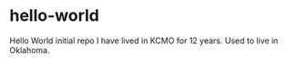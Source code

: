 # hello-world
Hello World initial repo
I have lived in KCMO for 12 years.
Used to live in Oklahoma.
